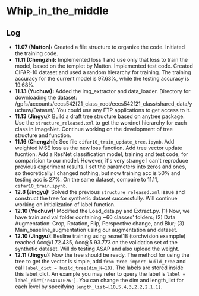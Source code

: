 # Whip_in_the_middle

## Log

* **11.07 (Matton):** Created a file structure to organize the code. Initiated the training code.
* **11.11 (Chengzhi):** Implemented loss 1 and use only that loss to train the model, based on the templet by Matton. Implemented test code. Created CIFAR-10 dataset and used a random hierarchy for training. The training accuracy for the current model is 97.63%, while the testing accuracy is 19.68%.
* **11.13 (Yuchuw):** Added the img_extractor and data_loader. Directory for downloading the dataset: /gpfs/accounts/eecs542f21_class_root/eecs542f21_class/shared_data/yuchuw/Dataset/. You could use any FTP applications to get access to it.
* **11.13 (Jingyu):** Build a draft tree structure based on anytree package. Use the `structure_released.xml` to get the wordnet hierarchy for each class in ImageNet. Continue working on the development of tree structure and function. 
* **11.16 (Chengzhi):** See file `cifar10_train_update_tree.ipynb`. Add weighted MSE loss as the new loss function. Add tree vector update fucntion. Add a ResNet classification model, training and test code, for comparision to our model. However, it's very strange I can't reproduce previous experiment results. I set the parameters into zeros and ones, so theoretically I changed nothing, but now training acc is 50% and testing acc is 27%. On the same dataset, compaire to 11.11, `cifar10_train.ipynb`.
* **12.8 (Jingyu):** Solved the previous `structure_released.xml` issue and construct the tree for synthetic dataset successfully. Will continue working on initialization of label function.
* **12.10 (Yuchuw):** Modified the Load_data.py and Extract.py. (1) Now, we have train and val folder containing ~60 classes' folders; (2) Data Augmentation: Crop, Rotation, Flip, Perspective change, and Blur; (3) Main_baseline_augmentation using our augmentation and dataset.
* **12.10 (Jingyu):** Besline training using resnet18 (torchvision exampple) reached Acc@1 72.435, Acc@5 93.773 on the validation set of the synthetic dataset. Will do testing ASAP and also upload the weight.
* **12.11 (Jingyu):** Now the tree should be ready. The method for using the tree to get the vector is simple, add `from tree import build_tree` and call `label_dict = build_tree(dim_N=10)`. The labels are stored inside this label_dict. An example you may refer to query the label is `label = label_dict['n04141076']`. You can change the dim and length_list for each level by specifying `length_list=[10,5,4,3,2,2,2,1,1]`.
